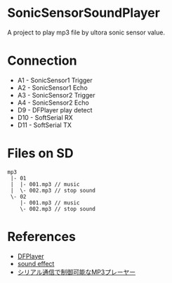 # SonicSensorSoundPlayer
A project to play mp3 file by ultora sonic sensor value.

# Connection
- A1 - SonicSensor1 Trigger
- A2 - SonicSensor1 Echo
- A3 - SonicSensor2 Trigger
- A4 - SonicSensor2 Echo
- D9 - DFPlayer play detect
- D10 - SoftSerial RX
- D11 - SoftSerial TX

# Files on SD
```
mp3
 |- 01
 |  |- 001.mp3 // music
 |  \- 002.mp3 // stop sound
 \- 02
    |- 001.mp3 // music
    \- 002.mp3 // stop sound
```

# References
- [DFPlayer](https://www.dfrobot.com/wiki/index.php/DFPlayer_Mini_SKU:DFR0299)
- [sound effect](http://soundeffect-lab.info/sound/anime/)
- [シリアル通信で制御可能なMP3プレーヤー](http://www.ne.jp/asahi/shared/o-family/ElecRoom/AVRMCOM/MP3module/MP3module.html)